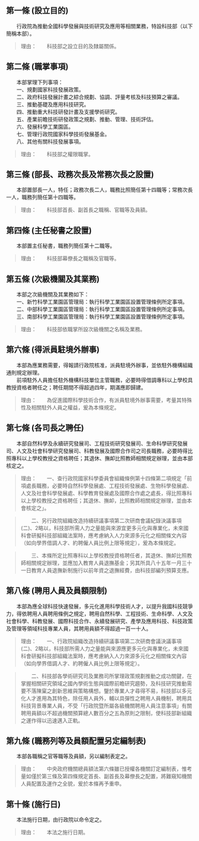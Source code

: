 第一條 (設立目的)
-----------------
　　行政院為推動全國科學發展與技術研究及應用等相關業務，特設科技部（以下簡稱本部）。  
> 理由：　　科技部之設立目的及隸屬關係。



第二條 (職掌事項)
-----------------
　　本部掌理下列事項：  
　　一、規劃國家科技發展政策。  
　　二、政府科技發展計畫之綜合規劃、協調、評量考核及科技預算之審議。  
　　三、推動基礎及應用科技研究。  
　　四、推動重大科技研發計畫及支援學術研究。  
　　五、產業前瞻技術研發政策之規劃、推動、管理、技術評估。  
　　六、發展科學工業園區。  
　　七、管理行政院國家科學技術發展基金。  
　　八、其他有關科技發展事項。  
> 理由：　　科技部之權限職掌。



第三條 (部長、政務次長及常務次長之設置)
---------------------------------------
　　本部置部長一人，特任；政務次長二人，職務比照簡任第十四職等；常務次長一人，職務列簡任第十四職等。  
> 理由：　　科技部首長、副首長之職稱、官職等及員額。



第四條 (主任秘書之設置)
-----------------------
　　本部置主任秘書，職務列簡任第十二職等。  
> 理由：　　科技部幕僚長之職稱及官職等。



第五條 (次級機關及其業務)
-------------------------
　　本部之次級機關及其業務如下：  
　　一、新竹科學工業園區管理局：執行科學工業園區設置管理條例所定事項。  
　　二、中部科學工業園區管理局：執行科學工業園區設置管理條例所定事項。  
　　三、南部科學工業園區管理局：執行科學工業園區設置管理條例所定事項。  
> 理由：　　科技部依職掌所設次級機關之名稱及業務。



第六條 (得派員駐境外辦事)
-------------------------
　　本部為應業務需要，得報請行政院核准，派員駐境外辦事，並依駐外機構組織通則規定辦理。  
　　前項駐外人員擔任駐外機構科技單位主管職務，必要時得借調專科以上學校具教授資格者聘任之；聘任期間不得超過四年，期滿應即歸建。  
> 理由：　　為促進國際科學技術合作，有派員駐境外辦事需要，考量其特殊性及相關駐外人員之權益，爰為本條規定。



第七條 (各司長之聘任)
---------------------
　　本部自然科學及永續研究發展司、工程技術研究發展司、生命科學研究發展司、人文及社會科學研究發展司、科教發展及國際合作司之司長職務，必要時得比照專科以上學校教授之資格聘任；其退休、撫卹比照教師相關規定辦理，並由本部核定之。  
> 理由：　　一、查行政院國家科學委員會組織條例第十四條第二項規定「前項處長職務，必要時自然科學發展處、工程技術發展處、生物科學發展處、人文及社會科學發展處、科學教育發展處及國際合作處之處長，得比照專科以上學校教授之資格聘任；其退休、撫卹，比照教師相關規定辦理，並由本會核定之」。

> 　　二、另行政院組織改造持續研議事項第二次研商會議紀錄決議事項(二)、2略以，科技部所需人力之量能與來源宜更多元化與專業化，未來國科會研擬科技部組織法案時，應考慮納入人力來源多元化之相關條文內容（如向學界借調人才、約聘僱人員比例上限等規定），爰為本條規定。

> 　　三、本條所定比照專科以上學校教授資格聘任者，其退休、撫卹比照教師相關規定辦理，並應加入教育人員退撫基金；另其所具八十五年一月三十一日教育人員退撫新制施行以前年資之退撫經費，由科技部編列預算支應。



第八條 (聘用人員及員額限制)
---------------------------
　　本部為應全球科技快速發展，多元化進用科學技術人才，以提升我國科技競爭力，得依聘用人員聘用條例之規定，聘用自然科學、工程技術、生命科學、人文及社會科學、科教發展、國際科技合作、永續發展研究、產學及應用科技、科技政策及管理等領域科技專業人員，其聘用員額不得超過一百一十人。  
> 理由：　　一、行政院組織改造持續研議事項第二次研商會議決議事項(二)、2略以，科技部所需人力之量能與來源應更多元化與專業化，未來國科會研擬科技部組織法案時，應考慮納入人力來源多元化之相關條文內容（如向學界借調人才、約聘僱人員比例上限等規定）。

> 　　二、科技部各學術研究司及業務司所掌理政策規劃推動之成功關鍵，在掌握相關研究領域之國內學術生態與國際前瞻研究趨勢，及科技研究推動需要不落陳窠之創新思維與策略構想。鑒於專業人才尋得不易，科技部以多元化人才進用為其特色，除任用人員外，輔以具彈性之聘用人員機制，聘用具科技背景專業人員，不受「行政院暨所屬各級機關聘用人員注意事項」有關聘用員額以不超過機關預算總人數百分之五為原則之限制，使科技部新組織之運作得以迅速邁入正軌。



第九條 (職務列等及員額配置另定編制表)
-------------------------------------
　　本部各職稱之官等職等及員額，另以編制表定之。  
> 理由：　　中央政府機關總員額法第六條雖已授權各機關訂定編制表，惟考量如僅於第三條及第四條規定首長、副首長及幕僚長之配置，將難窺知機關人員配置及運作之全貌，爰於本條再予重申。



第十條 (施行日)
---------------
　　本法施行日期，由行政院以命令定之。  
> 理由：　　本法之施行日期。